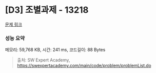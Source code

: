 # [D3] 조별과제 - 13218 

[문제 링크](https://swexpertacademy.com/main/code/problem/problemDetail.do?contestProbId=AXzjvCCq-PwDFASs) 

### 성능 요약

메모리: 59,768 KB, 시간: 241 ms, 코드길이: 88 Bytes



> 출처: SW Expert Academy, https://swexpertacademy.com/main/code/problem/problemList.do